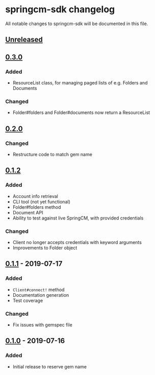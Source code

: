 # springcm-sdk changelog

All notable changes to springcm-sdk will be documented in this file.

## [Unreleased]

## [0.3.0]
### Added
* ResourceList class, for managing paged lists of e.g. Folders and Documents

### Changed
* Folder#folders and Folder#documents now return a ResourceList

## [0.2.0]
### Changed
* Restructure code to match gem name

## [0.1.2]
### Added
* Account info retrieval
* CLI tool (not yet functional)
* Folder#folders method
* Document API
* Ability to test against live SpringCM, with provided credentials

### Changed
* Client no longer accepts credentials with keyword arguments
* Improvements to Folder object

## [0.1.1] - 2019-07-17
### Added
* `Client#connect!` method
* Documentation generation
* Test coverage

### Changed
* Fix issues with gemspec file

## [0.1.0] - 2019-07-16
### Added
* Initial release to reserve gem name

[Unreleased]: https://github.com/paulholden2/springcm-sdk/compare/0.3.0...HEAD
[0.1.0]: https://github.com/paulholden2/springcm-sdk/releases/tag/0.1.0
[0.1.1]: https://github.com/paulholden2/springcm-sdk/releases/tag/0.1.1
[0.1.2]: https://github.com/paulholden2/springcm-sdk/releases/tag/0.1.2
[0.2.0]: https://github.com/paulholden2/springcm-sdk/releases/tag/0.2.0
[0.3.0]: https://github.com/paulholden2/springcm-sdk/releases/tag/0.3.0
